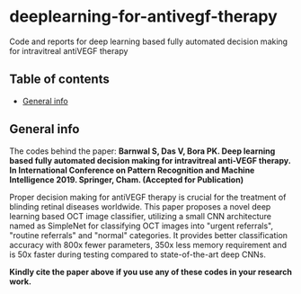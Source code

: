 # deeplearning-for-antivegf-therapy
Code and reports for deep learning based fully automated decision making for intravitreal antiVEGF therapy

## Table of contents
* [General info](#general-info)

## General info
The codes behind the paper: **Barnwal S, Das V, Bora PK. Deep learning based fully automated decision making for intravitreal
anti-VEGF therapy. In International Conference on Pattern Recognition and Machine Intelligence
2019. Springer, Cham. (Accepted for Publication)**

Proper decision making for antiVEGF therapy is crucial for the treatment of blinding retinal diseases worldwide. This paper proposes a novel deep learning based OCT image classifier, utilizing a small CNN architecture
named as SimpleNet for classifying OCT images into "urgent referrals", "routine referrals" and "normal" categories. It provides better classification accuracy with 800x fewer parameters, 350x less memory requirement and is 50x faster during testing compared to state-of-the-art deep CNNs. 

**Kindly cite the paper above if you use any of these codes in your research work.**
